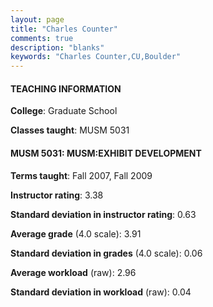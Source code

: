 ```yaml
---
layout: page
title: "Charles Counter" 
comments: true
description: "blanks"
keywords: "Charles Counter,CU,Boulder"
---
```

<head>
<script src="https://ajax.googleapis.com/ajax/libs/jquery/2.1.3/jquery.min.js"></script>
<script src="https://dl.dropboxusercontent.com/s/pc42nxpaw1ea4o9/highcharts.js?dl=0"></script>
<!-- <script src="../assets/js/highcharts.js"></script> -->
<style type="text/css">@font-face {
	font-family: "Bebas Neue";
	src: url(https://www.filehosting.org/file/details/544349/BebasNeue Regular.otf) format("opentype");
	}
	h1.Bebas { 
		font-family: "Bebas Neue", Verdana, Tahoma;
	}
</style>
</head>
	   
#### TEACHING INFORMATION

**College**: Graduate School

**Classes taught**: MUSM 5031

#### MUSM 5031: MUSM:EXHIBIT DEVELOPMENT

**Terms taught**: Fall 2007, Fall 2009

**Instructor rating**: 3.38

**Standard deviation in instructor rating**: 0.63

**Average grade** (4.0 scale): 3.91

**Standard deviation in grades** (4.0 scale): 0.06

**Average workload** (raw): 2.96

**Standard deviation in workload** (raw): 0.04

